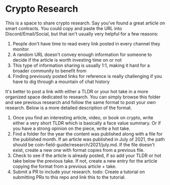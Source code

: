 # Crypto Research

This is a space to share crypto research. Say you've found a great article on smart contracts. You could copy and paste the URL into Discord/Email/Social, but that isn't usually very helpful for a few reasons:

1) People don't have time to read every link posted in every channel they monitor
2) A random URL doesn't convey enough information for someone to decide if the article is worth investing time on or not
3) This type of information sharing is usually 1:1, making it hard for a broader community to benefit from
4) Finding previously posted links for reference is really challenging if you have to dig through a mountain of chat history

It's better to post a link with either a TLDR or your hot take in a more organized space dedicated to research. You can simply browse this folder and see previous research and follow the same format to post your own research. Below is a more detailed description of the format.

1) Once you find an interesting article, video, or book on crypto, write either a very short TLDR which is basically a face value summary. Or if you have a strong opinion on the piece, write a hot take.
2) Find a folder for the year the content was published along with a file for the published month. If an article was published in July of 2021, the path should be coin-field-guide/research/2021/july.md. If the file doesn't exist, create a new one with format copies from a previous file.
3) Check to see if the article is already posted, if so add your TLDR or hot take below the previous take. If not, create a new entry for the article copying the format from a previous article + take.
4) Submit a PR to include your research. todo: Create a tutorial on submitting PRs to this repo and link this to the tutorial.
